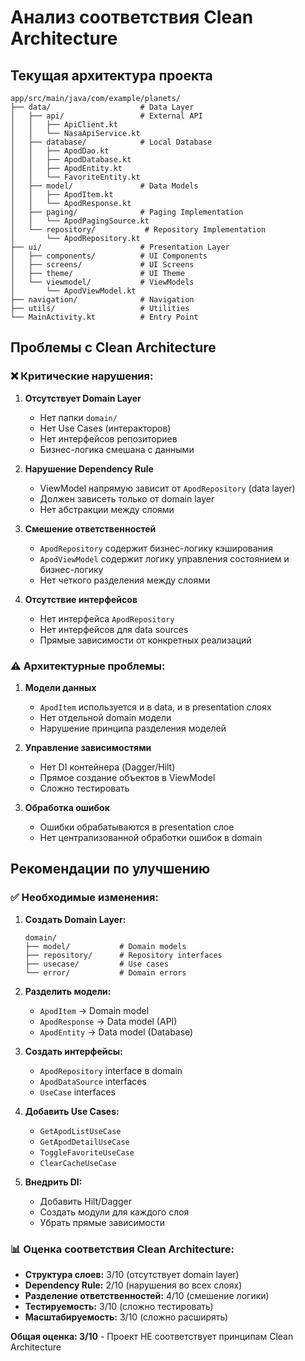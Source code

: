 # Анализ соответствия Clean Architecture

## Текущая архитектура проекта

```
app/src/main/java/com/example/planets/
├── data/                    # Data Layer
│   ├── api/                 # External API
│   │   ├── ApiClient.kt
│   │   └── NasaApiService.kt
│   ├── database/            # Local Database
│   │   ├── ApodDao.kt
│   │   ├── ApodDatabase.kt
│   │   ├── ApodEntity.kt
│   │   └── FavoriteEntity.kt
│   ├── model/               # Data Models
│   │   ├── ApodItem.kt
│   │   └── ApodResponse.kt
│   ├── paging/              # Paging Implementation
│   │   └── ApodPagingSource.kt
│   └── repository/           # Repository Implementation
│       └── ApodRepository.kt
├── ui/                      # Presentation Layer
│   ├── components/          # UI Components
│   ├── screens/             # UI Screens
│   ├── theme/               # UI Theme
│   └── viewmodel/           # ViewModels
│       └── ApodViewModel.kt
├── navigation/              # Navigation
├── utils/                   # Utilities
└── MainActivity.kt          # Entry Point
```

## Проблемы с Clean Architecture

### ❌ **Критические нарушения:**

1. **Отсутствует Domain Layer**
   - Нет папки `domain/`
   - Нет Use Cases (интеракторов)
   - Нет интерфейсов репозиториев
   - Бизнес-логика смешана с данными

2. **Нарушение Dependency Rule**
   - ViewModel напрямую зависит от `ApodRepository` (data layer)
   - Должен зависеть только от domain layer
   - Нет абстракции между слоями

3. **Смешение ответственностей**
   - `ApodRepository` содержит бизнес-логику кэширования
   - `ApodViewModel` содержит логику управления состоянием и бизнес-логику
   - Нет четкого разделения между слоями

4. **Отсутствие интерфейсов**
   - Нет интерфейса `ApodRepository`
   - Нет интерфейсов для data sources
   - Прямые зависимости от конкретных реализаций

### ⚠️ **Архитектурные проблемы:**

1. **Модели данных**
   - `ApodItem` используется и в data, и в presentation слоях
   - Нет отдельной domain модели
   - Нарушение принципа разделения моделей

2. **Управление зависимостями**
   - Нет DI контейнера (Dagger/Hilt)
   - Прямое создание объектов в ViewModel
   - Сложно тестировать

3. **Обработка ошибок**
   - Ошибки обрабатываются в presentation слое
   - Нет централизованной обработки ошибок в domain

## Рекомендации по улучшению

### ✅ **Необходимые изменения:**

1. **Создать Domain Layer:**
   ```
   domain/
   ├── model/           # Domain models
   ├── repository/      # Repository interfaces
   ├── usecase/         # Use cases
   └── error/           # Domain errors
   ```

2. **Разделить модели:**
   - `ApodItem` → Domain model
   - `ApodResponse` → Data model (API)
   - `ApodEntity` → Data model (Database)

3. **Создать интерфейсы:**
   - `ApodRepository` interface в domain
   - `ApodDataSource` interfaces
   - `UseCase` interfaces

4. **Добавить Use Cases:**
   - `GetApodListUseCase`
   - `GetApodDetailUseCase`
   - `ToggleFavoriteUseCase`
   - `ClearCacheUseCase`

5. **Внедрить DI:**
   - Добавить Hilt/Dagger
   - Создать модули для каждого слоя
   - Убрать прямые зависимости

### 📊 **Оценка соответствия Clean Architecture:**

- **Структура слоев:** 3/10 (отсутствует domain layer)
- **Dependency Rule:** 2/10 (нарушения во всех слоях)
- **Разделение ответственностей:** 4/10 (смешение логики)
- **Тестируемость:** 3/10 (сложно тестировать)
- **Масштабируемость:** 3/10 (сложно расширять)

**Общая оценка: 3/10** - Проект НЕ соответствует принципам Clean Architecture
